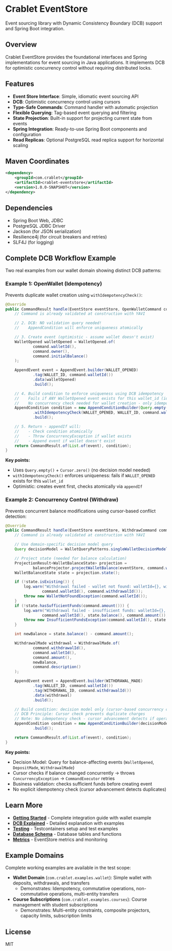# Crablet EventStore

Event sourcing library with Dynamic Consistency Boundary (DCB) support and Spring Boot integration.

## Overview

Crablet EventStore provides the foundational interfaces and Spring implementations for event sourcing in Java applications. It implements DCB for optimistic concurrency control without requiring distributed locks.

## Features

- **Event Store Interface**: Simple, idiomatic event sourcing API
- **DCB**: Optimistic concurrency control using cursors
- **Type-Safe Commands**: Command handler with automatic projection
- **Flexible Querying**: Tag-based event querying and filtering
- **State Projection**: Built-in support for projecting current state from events
- **Spring Integration**: Ready-to-use Spring Boot components and configuration
- **Read Replicas**: Optional PostgreSQL read replica support for horizontal scaling

## Maven Coordinates

```xml
<dependency>
    <groupId>com.crablet</groupId>
    <artifactId>crablet-eventstore</artifactId>
    <version>1.0.0-SNAPSHOT</version>
</dependency>
```

## Dependencies

- Spring Boot Web, JDBC
- PostgreSQL JDBC Driver
- Jackson (for JSON serialization)
- Resilience4j (for circuit breakers and retries)
- SLF4J (for logging)

## Complete DCB Workflow Example

Two real examples from our wallet domain showing distinct DCB patterns:

### Example 1: OpenWallet (Idempotency)

Prevents duplicate wallet creation using `withIdempotencyCheck()`:

```java
@Override
public CommandResult handle(EventStore eventStore, OpenWalletCommand command) {
    // Command is already validated at construction with YAVI

    // 2. DCB: NO validation query needed!
    //    AppendCondition will enforce uniqueness atomically

    // 3. Create event (optimistic - assume wallet doesn't exist)
    WalletOpened walletOpened = WalletOpened.of(
            command.walletId(),
            command.owner(),
            command.initialBalance()
    );

    AppendEvent event = AppendEvent.builder(WALLET_OPENED)
            .tag(WALLET_ID, command.walletId())
            .data(walletOpened)
            .build();

    // 4. Build condition to enforce uniqueness using DCB idempotency
    //    Fails if ANY WalletOpened event exists for this wallet_id (idempotency check)
    //    No concurrency check needed for wallet creation - only idempotency matters
    AppendCondition condition = new AppendConditionBuilder(Query.empty(), Cursor.zero())
            .withIdempotencyCheck(WALLET_OPENED, WALLET_ID, command.walletId())
            .build();

    // 5. Return - appendIf will:
    //    - Check condition atomically
    //    - Throw ConcurrencyException if wallet exists
    //    - Append event if wallet doesn't exist
    return CommandResult.of(List.of(event), condition);
}
```

**Key points:**
- Uses `Query.empty()` + `Cursor.zero()` (no decision model needed)
- `withIdempotencyCheck()` enforces uniqueness: fails if `WALLET_OPENED` exists for this `wallet_id`
- Optimistic: creates event first, checks atomically via `appendIf`

### Example 2: Concurrency Control (Withdraw)

Prevents concurrent balance modifications using cursor-based conflict detection:

```java
@Override
public CommandResult handle(EventStore eventStore, WithdrawCommand command) {
    // Command is already validated at construction with YAVI

    // Use domain-specific decision model query
    Query decisionModel = WalletQueryPatterns.singleWalletDecisionModel(command.walletId());

    // Project state (needed for balance calculation)
    ProjectionResult<WalletBalanceState> projection =
            balanceProjector.projectWalletBalance(eventStore, command.walletId(), decisionModel);
    WalletBalanceState state = projection.state();

    if (!state.isExisting()) {
        log.warn("Withdrawal failed - wallet not found: walletId={}, withdrawalId={}",
                command.walletId(), command.withdrawalId());
        throw new WalletNotFoundException(command.walletId());
    }
    if (!state.hasSufficientFunds(command.amount())) {
        log.warn("Withdrawal failed - insufficient funds: walletId={}, balance={}, requested={}",
                command.walletId(), state.balance(), command.amount());
        throw new InsufficientFundsException(command.walletId(), state.balance(), command.amount());
    }

    int newBalance = state.balance() - command.amount();

    WithdrawalMade withdrawal = WithdrawalMade.of(
            command.withdrawalId(),
            command.walletId(),
            command.amount(),
            newBalance,
            command.description()
    );

    AppendEvent event = AppendEvent.builder(WITHDRAWAL_MADE)
            .tag(WALLET_ID, command.walletId())
            .tag(WITHDRAWAL_ID, command.withdrawalId())
            .data(withdrawal)
            .build();

    // Build condition: decision model only (cursor-based concurrency control)
    // DCB Principle: Cursor check prevents duplicate charges
    // Note: No idempotency check - cursor advancement detects if operation already succeeded
    AppendCondition condition = new AppendConditionBuilder(decisionModel, projection.cursor())
            .build();

    return CommandResult.of(List.of(event), condition);
}
```

**Key points:**
- Decision Model: Query for balance-affecting events (`WalletOpened`, `DepositMade`, `WithdrawalMade`)
- Cursor checks if balance changed concurrently → throws `ConcurrencyException` → `CommandExecutor` retries
- Business validation: checks sufficient funds before creating event
- No explicit idempotency check (cursor advancement detects duplicates)

## Learn More

- **[Getting Started](GETTING_STARTED.md)** - Complete integration guide with wallet example
- **[DCB Explained](docs/DCB_AND_CRABLET.md)** - Detailed explanation with examples
- **[Testing](TESTING.md)** - Testcontainers setup and test examples
- **[Database Schema](SCHEMA.md)** - Database tables and functions
- **[Metrics](docs/METRICS.md)** - EventStore metrics and monitoring

## Example Domains

Complete working examples are available in the test scope:

- **Wallet Domain** (`com.crablet.examples.wallet`): Simple wallet with deposits, withdrawals, and transfers
  - Demonstrates: Idempotency, commutative operations, non-commutative operations, multi-entity transfers
- **Course Subscriptions** (`com.crablet.examples.courses`): Course management with student subscriptions
  - Demonstrates: Multi-entity constraints, composite projectors, capacity limits, subscription limits

## License

MIT


